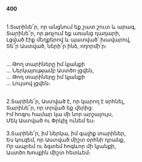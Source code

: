 **400**

\
1.Տարինե՜ր, որ անցնում եք շատ շուտ և արագ,\
 Տարինե՜ր, որ թռչում եք առանց դադարի,\
 Լցված էիք մեղքերով և պատված՝ խավարով,\
 Տե՜ր Աստված, ների՜ր ինձ, ողորմի՛ր։

\
 ... Թող տարիները իմ կյանքի\
 ... Ներկայությամբ Աստծո լցվեն,\
 ... Թող տարիները իմ կյանքի\
 ... Լույսով լցվեն։

\
2.Տարինե՜ր, Աստված է, որ կարող է օրհնել,\
Տարինե՜ր, որ տրված եք վերից:\
Իմ հոգու համար կա մի նոր արշալույս,\
Մեկ Աստված ու Փրկիչ ունեմ ես։\
\
3.Տարինե՜ր, իմ ներկա, իմ գալիք տարիներ,\
Ես կուզեմ, որ Աստված միշտ օրհնի դրանք,\
Որ ապրեմ ու ձգտեմ հոգևոր մի կյանքի,\
Աստծո Խոսքին միշտ հետևեմ։
